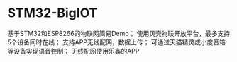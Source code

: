 # STM32-BigIOT
基于STM32和ESP8266的物联网简易Demo；
使用贝壳物联开放平台，最多支持5个设备同时在线；
支持APP无线配网，数据上传；
可通过天猫精灵或小度音箱等设备实现语音控制；
无线配网使用乐鑫的APP

